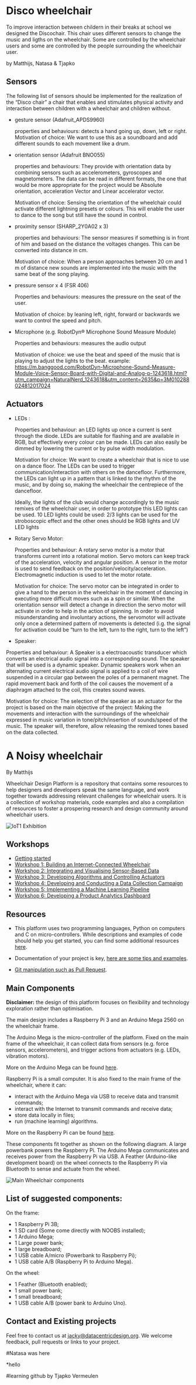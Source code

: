 # Disco wheelchair
To improve interaction between childern in their breaks at school we designed the Discochair. This chair uses different sensors to change the music and ligths on the wheelchair. Some are controlled by the wheelchair users and some are controlled by the people surrounding the wheelchair user.

by Matthijs, Natasa & Tjapko

## Sensors

The following list of sensors should be implemented for the realization of the “Disco chair” a chair that enables and stimulates physical activity and interaction between children with a wheelchair and children without.


* gesture sensor (Adafruit_APDS9960)

  properties and behaviours:
  detects a hand going up, down, left or right.
  Motivation of choice:
  We want to use this as a soundboard and add different sounds to each movement like a drum.

* orientation sensor (Adafruit BNO055)

  properties and behaviours: They provide with orientation data by combining sensors such as accelerometers, gyroscopes and magnetometers. The data can be read in different formats, the one that would be more appropriate for the project would be Absolute orientation, acceleration Vector and Linear accelerator vector.

  Motivation of choice: Sensing the orientation of the wheelchair could activate different lightning presets or colours. This will enable the user to dance to the song but still have the sound in control.

* proximity sensor (SHARP_2Y0A02 x 3)

  properties and behaviours: The sensor measures if something is in front of him and based on the distance the voltages changes. This can be converted into distance in cm.

  Motivation of choice: When a person approaches between 20 cm and 1 m of distance new sounds are implemented into the music with the same beat of the song playing.

* pressure sensor x 4 (FSR 406)

  Properties and behaviours: measures the pressure on the seat of the user.

  Motivation of choice: by leaning left, right, forward or backwards we want to control the speed and pitch.

* Microphone (e.g. RobotDyn® Microphone Sound Measure Module)

  Properties and behaviours: measures the audio output

  Motivation of choice: we use the beat and speed of the music that is playing to adjust the lights to the beat.
  example:
  https://m.banggood.com/RobotDyn-Microphone-Sound-Measure-Module-Voice-Sensor-Board-with-Digital-and-Analog-p-1243618.html?utm_campaign=NaturalNerd_1243618&utm_content=2635&p=3M010288024812017024

## Actuators

* LEDs :

  Properties and behaviour: an LED lights up once a current is sent through the diode. LEDs are suitable for flashing and are available in RGB, but effectively every colour can be made. LEDs can also easily be dimmed by lowering the current or by pulse width modulation.

  Motivation for choice: We want to create a wheelchair that is nice to use on a dance floor. The LEDs can be used to trigger communication/interaction with others on the dancefloor. Furthermore, the LEDs can light up in a pattern that is linked to the rhythm of the music, and by doing so, making the wheelchair the centrepiece of the dancefloor.

  Ideally, the lights of the club would change accordingly to the music remixes of the wheelchair user, in order to prototype this LED lights can be used. 10 LED lights could be used: 2/3  lights can be used for the stroboscopic effect and the other ones should be RGB lights and UV LED lights

* Rotary Servo Motor:

  Properties and behaviour:  A rotary servo motor is a motor that transforms current into a rotational motion. Servo motors can keep track of the acceleration, velocity and angular position. A sensor in the motor is used to send feedback on the position/velocity/acceleration. Electromagnetic induction is used to let the motor rotate.  

  Motivation for choice: The servo motor can be integrated in order to give a hand to the person in the wheelchair in the moment of dancing in executing more difficult moves such as a spin or similar. When the orientation sensor will detect a change in direction the servo motor will activate in order to help in the action of spinning. In order to avoid misunderstanding and involuntary actions, the servomotor will activate only once a determined pattern of movements is detected (i.g. the signal for activation could be “turn to the left, turn to the right, turn to the left”)

* Speaker:

Properties and behaviour: A Speaker is a electroacoustic transducer which converts an electrical audio signal into a corresponding sound. The speaker that will be used is a dynamic speaker. Dynamic speakers work when an alternating current electrical audio signal is applied to a coil of wire suspended in a circular gap between the poles of a permanent magnet. The rapid movement back and forth of the coil causes the movement of a diaphragm attached to the coil, this creates sound waves.


Motivation for choice: The selection of the speaker as an actuator for the project is based on the main objective of the project: Making the movements and interaction with the surroundings of the wheelchair expressed in music variation in tone/pitch/insertion of sounds/speed of the music. The speaker will, therefore, allow releasing the remixed tones based on the data collected.



# A Noisy wheelchair

By Matthijs

Wheelchair Design Platform is a repository that contains some resources to help
designers and developers speak the same language, and work together towards
addressing relevant challenges for wheelchair users. It is a collection of
workshop materials, code examples and also a compilation of resources to foster
a prospering research and design community around wheelchair users.


![IoT1 Exhibition](/docs/workshops/images/iot1_exhibition.jpg)

## Workshops

* [Getting started](/docs/workshops/GettingStarted.md)
* [Workshop 1: Building an Internet-Connected Wheelchair](/docs/workshops/Workshop1.md)
* [Workshop 2: Integrating and Visualising Sensor-Based Data](/docs/workshops/Workshop2.md)
* [Workshop 3: Developing Algorithms and Controlling Actuators](/docs/workshops/Workshop3.md)
* [Workshop 4: Developing and Conducting a Data Collection Campaign](/docs/workshops/Workshop4.md)
* [Workshop 5: Implementing a Machine Learning Pipeline](/docs/workshops/Workshop5.md)
* [Workshop 6: Developing a Product Analytics Dashboard](/docs/workshops/Workshop6.md)

## Resources

* This platform uses two programming languages, Python on computers and C on
micro-controllers. While descriptions and examples of code should help you
get started, you can find some additional resources
[here](/docs/resources/software.md "Python and C resources").

* Documentation of your project is key,
[here are some tips and examples](/docs/resources/documentation.md "Documentation tips and examples").

* [Git manipulation such as Pull Request](/docs/resources/git.md "Git manipulation").

## Main Components

__**Disclaimer:**__ the design of this platform focuses on flexibility and
technology exploration rather than optimisation.

The main design includes a Raspberry Pi 3 and an Arduino Mega 2560 on the wheelchair frame.

The Arduino Mega is the micro-controller of the platform. Fixed on the main frame of the wheelchair,
it can collect data from sensors (e.g. force sensors, accelerometers), and trigger actions from actuators
(e.g. LEDs, vibration motors).

More on the Arduino Mega can be found [here](https://github.com/datacentricdesign/wheelchair-design-platform/tree/examples/arduino "Arduino resources").

Raspberry Pi is a small computer. It is also fixed to the main frame of the wheelchair,
where it can:
* interact with the Arduino Mega via USB to receive data and transmit commands;
* interact with the Internet to transmit commands and receive data;
* store data locally in files;
* run (machine learning) algorithms.

More on the Raspberry Pi can be found [here](https://github.com/datacentricdesign/wheelchair-design-platform/tree/examples/raspberrypi "Raspberry Pi resources").

These components fit together as shown on the following diagram. A large powerbank
powers the Raspberry Pi. The Arduino Mega communicates and receives power from the
Raspberry Pi via USB. A Feather (Arduino-like development board) on the wheel connects to
the Raspberry Pi via Bluetooth to sense and actuate from the wheel.

![Main Wheelchair components](/docs/workshops/images/wheechair-components.png)

## List of suggested components:

On the frame:

* 1 Raspberry Pi 3B;
* 1 SD card (Some come directly with NOOBS installed);
* 1 Arduino Mega;
* 1 Large power bank;
* 1 large breadboard;
* 1 USB cable A/micro (Powerbank to Raspberry Pi);
* 1 USB cable A/B (Raspberry Pi to Arduino Mega).

On the wheel:

* 1 Feather (Bluetooth enabled);
* 1 small power bank;
* 1 small breadboard;
* 1 USB cable A/B (power bank to Arduino Uno).


## Contact and Existing projects

Feel free to contact us at jacky@datacentricdesign.org. We welcome feedback, pull requests
or links to your project.

#Natasa was here

*hello


#learning github
by Tjapko Vermeulen
